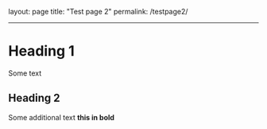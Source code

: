 layout: page
title: "Test page 2"
permalink: /testpage2/

---------------------------------------------------------------

# Heading 1

Some text

## Heading 2

Some additional text **this in bold**
